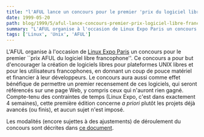 ```yaml
---
title: "l'AFUL lance un concours pour le premier 'prix du logiciel libre francophone'"
date: 1999-05-20
path: blog/1999/5/aful-lance-concours-premier-prix-logiciel-libre-francophone
summary: "L'AFUL organise à l'occasion de Linux Expo Paris un concours pour le premier ``prix AFUL du logiciel libre francophone''."
tags: ['Linux', 'Unix', 'AFUL']
---
```


<P>
L'AFUL organise à l'occasion de <A HREF="http://www.linux-expo.com/">Linux
Expo Paris</A> un concours pour le premier ``prix AFUL du logiciel
libre francophone''. Ce concours a pour but d'encourager la création
de logiciels libres pour plateformes UNIX libres et pour les utilisateurs
francophones, en donnant un coup de pouce matériel et financier à leur
développeurs. Le concours aura aussi comme effet bénéfique de permettre
un premier recensement de ces logiciels, qui seront référencés
sur une page Web, y compris ceux qui n'auront rien gagné. Compte-tenu
des contraintes de temps (Linux Expo, c'est dans exactement 4 semaines),
cette première édition concerne <EM>a priori</EM> plutôt les projets
déjà avancés (ou finis), et aucun sujet n'est imposé.
</P>

<P>
Les modalités (encore sujettes à des ajustements) de déroulement du concours
sont décrites dans
<A HREF="http://www.aful.org/concours/reglement.html">ce document</A>.
</P>


